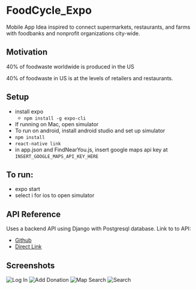 # FoodCycle_Expo
Mobile App Idea inspired to connect supermarkets, restaurants, and farms with foodbanks and nonprofit organizations city-wide.

## Motivation 
40% of foodwaste worldwide is produced in the US

40% of foodwaste in US is at the levels of retailers and restaurants. 

## Setup 
- install expo 
  - `npm install -g expo-cli`
- If running on Mac, open simulator 
- To run on android, install android studio and set up simulator 
- `npm install`
- `react-native link`
- in app.json and FindNearYou.js, insert google maps api key at `INSERT_GOOGLE_MAPS_API_KEY_HERE`

## To run:
- expo start
- select i for ios to open simulator 

## API Reference
Uses a backend API using Django with Postgresql database. 
Link to to API:
- [Github](https://github.com/hertweckhr1/api_foodcycle)
- [Direct Link](http://104.199.122.67:8000/api/user/donee-info/)

## Screenshots
![Log In](https://media.giphy.com/media/ftdik1dTsVRn2xZ7aR/giphy.gif)
![Add Donation](https://media.giphy.com/media/BZhrlNyvQwqNnrcwP8/giphy.gif)
![Map Search](https://media.giphy.com/media/foaUOeBa6S98kBY0cD/giphy.gif)
![Search](https://media.giphy.com/media/69zP23XNbqVeDwbWqA/giphy.gif)
